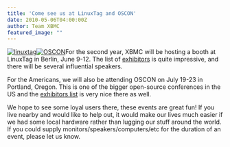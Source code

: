 ```yaml
---
title: 'Come see us at LinuxTag and OSCON'
date: 2010-05-06T04:00:00Z
author: Team XBMC
featured_image: ""
---
```

[![](/sites/default/files/uploads/linuxtag.png "linuxtag")](http://www.linuxtag.org)[![](http://assets.en.oreilly.com/1/event/45/oscon2010_125x125.jpg "OSCON")](https://www.oreilly.com/conferences/)For the second year, XBMC will be hosting a booth at LinuxTag in Berlin, June 9-12. The list of [exhibitors](http://www.linuxtag.org/2010/en/exhibitors/exhibition.html) is quite impressive, and there will be several influential speakers.

 For the Americans, we will also be attending OSCON on July 19-23 in Portland, Oregon. This is one of the bigger open-source conferences in the US and the [exhibitors list](https://www.oreilly.com/conferences/) is very nice there as well.

 We hope to see some loyal users there, these events are great fun! If you live nearby and would like to help out, it would make our lives much easier if we had some local hardware rather than lugging our stuff around the world. If you could supply monitors/speakers/computers/etc for the duration of an event, please let us know.

 